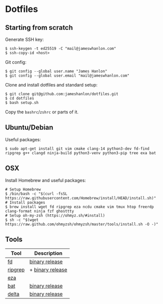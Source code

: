 # Dotfiles

## Starting from scratch

Generate SSH key:
```
$ ssh-keygen -t ed25519 -C "mail@jameswhanlon.com"
$ ssh-copy-id <host>
```
Git config:
```
$ git config --global user.name "James Hanlon"
$ git config --global user.email "mail@jameswhanlon.com"
```

Clone and install dotfiles and standard setup:
```
$ git clone git@github.com:jameshanlon/dotfiles.git
$ cd dotfiles
$ bash setup.sh
```
Copy the `bashrc`/`zshrc` or parts of it.

## Ubuntu/Debian

Useful packages:
```
$ sudo apt-get install git vim cmake clang-14 python3-dev fd-find ripgrep g++ clangd ninja-build python3-venv python3-pip tree exa bat
```

## OSX

Install Homebrew and useful packages:
```
# Setup Homebrew
$ /bin/bash -c "$(curl -fsSL https://raw.githubusercontent.com/Homebrew/install/HEAD/install.sh)"
# Install packages
$ brew install wget fd ripgrep eza ncdu cmake vim tmux htop freerdp clang-format ninja fzf ghosttty
# Setup oh-my-zsh (https://ohmyz.sh/#install)
$ sh -c "$(wget https://raw.github.com/ohmyzsh/ohmyzsh/master/tools/install.sh -O -)"
```

## Tools 

| Tool | Description |
| ---- | ----------- |
| [fd](https://github.com/sharkdp/fd) | [binary release](https://github.com/sharkdp/fd/releases) |
| [ripgrep](https://github.com/BurntSushi/ripgrep) | + [binary release](https://github.com/BurntSushi/ripgrep/releases) |
| [eza](https://github.com/eza-community/eza) | |
| [bat](https://github.com/sharkdp/bat) | [binary release](https://github.com/sharkdp/bat/releases) |
| [delta](https://github.com/dandavison/delta) | [binary release](https://github.com/dandavison/delta/releases) |

